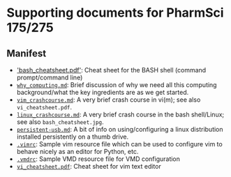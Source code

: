 # Supporting documents for PharmSci 175/275

## Manifest
- ['bash_cheatsheet.pdf'](bash_cheatsheet.md): Cheat sheet for the BASH shell (command prompt/command line)
- [`why_computing.md`](why_computing.md): Brief discussion of why we need all this computing background/what the key ingredients are as we get started.
- [`vim_crashcourse.md`](vim_crashcourse.md): A very brief crash course in vi(m); see also `vi_cheatsheet.pdf`.
- [`linux_crashcourse.md`](linux_crashcourse.md): A very brief crash course in the bash shell/Linux; see also `bash_cheatsheet.jpg`.
- [`persistent-usb.md`](persistent-usb.md): A bit of info on using/configuring a linux distribution installed persistently on a thumb drive.
- [`.vimrc`](.vimrc): Sample vim resource file which can be used to configure vim to behave nicely as an editor for Python, etc.
- [`.vmdrc`](.vmdrc): Sample VMD resource file for VMD configuration
- [`vi_cheatsheet.pdf`](vi_cheatsheet.pdf): Cheat sheet for vim text editor
